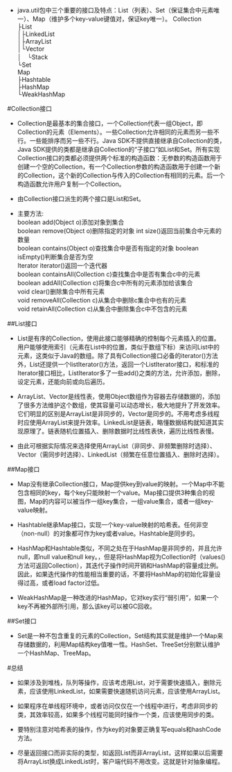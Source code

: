 * java.util包中三个重要的接口及特点：List（列表）、Set（保证集合中元素唯一）、Map（维护多个key-value键值对，保证key唯一）。
Collection  
├List  
│├LinkedList  
│├ArrayList  
│└Vector  
│　└Stack   
└Set  
Map  
├Hashtable  
├HashMap  
└WeakHashMap  

#Collection接口
* Collection是最基本的集合接口，一个Collection代表一组Object，即Collection的元素（Elements）。一些Collection允许相同的元素而另一些不行。一些能排序而另一些不行。Java SDK不提供直接继承自Collection的类，Java SDK提供的类都是继承自Collection的“子接口”如List和Set。所有实现Collection接口的类都必须提供两个标准的构造函数：无参数的构造函数用于创建一个空的Collection，有一个Collection参数的构造函数用于创建一个新的Collection，这个新的Collection与传入的Collection有相同的元素。后一个构造函数允许用户复制一个Collection。

* 由Collection接口派生的两个接口是List和Set。
* 主要方法:  
boolean add(Object o)添加对象到集合  
boolean remove(Object o)删除指定的对象 
int size()返回当前集合中元素的数量  
boolean contains(Object o)查找集合中是否有指定的对象 
boolean isEmpty()判断集合是否为空  
Iterator iterator()返回一个迭代器  
boolean containsAll(Collection c)查找集合中是否有集合c中的元素  
boolean addAll(Collection c)将集合c中所有的元素添加给该集合  
void clear()删除集合中所有元素  
void removeAll(Collection c)从集合中删除c集合中也有的元素  
void retainAll(Collection c)从集合中删除集合c中不包含的元素

##List接口
*  List是有序的Collection，使用此接口能够精确的控制每个元素插入的位置。用户能够使用索引（元素在List中的位置，类似于数组下标）来访问List中的元素，这类似于Java的数组。除了具有Collection接口必备的iterator()方法外，List还提供一个listIterator()方法，返回一个ListIterator接口，和标准的Iterator接口相比，ListIterator多了一些add()之类的方法，允许添加，删除，设定元素，还能向前或向后遍历。

*  ArrayList、Vector是线性表，使用Object数组作为容器去存储数据的，添加了很多方法维护这个数组，使其容量可以动态增长，极大地提升了开发效率。它们明显的区别是ArrayList是非同步的，Vector是同步的。不用考虑多线程时应使用ArrayList来提升效率。LinkedList是链表，略懂数据结构就知道其实现原理了。链表随机位置插入、删除数据时比线性表快，遍历比线性表慢。
*  由此可根据实际情况来选择使用ArrayList（非同步、非频繁删除时选择）、Vector（需同步时选择）、LinkedList（频繁在任意位置插入、删除时选择）。
    
##Map接口
* Map没有继承Collection接口，Map提供key到value的映射。一个Map中不能包含相同的key，每个key只能映射一个value。Map接口提供3种集合的视图，Map的内容可以被当作一组key集合，一组value集合，或者一组key-value映射。

* Hashtable继承Map接口，实现一个key-value映射的哈希表。任何非空（non-null）的对象都可作为key或者value。Hashtable是同步的。
* HashMap和Hashtable类似，不同之处在于HashMap是非同步的，并且允许null，即null value和null key。，但是将HashMap视为Collection时（values()方法可返回Collection），其迭代子操作时间开销和HashMap的容量成比例。因此，如果迭代操作的性能相当重要的话，不要将HashMap的初始化容量设得过高，或者load factor过低。

* WeakHashMap是一种改进的HashMap，它对key实行“弱引用”，如果一个key不再被外部所引用，那么该key可以被GC回收。
    
##Set接口
* Set是一种不包含重复的元素的Collection，Set结构其实就是维护一个Map来存储数据的，利用Map结构key值唯一性。HashSet、TreeSet分别默认维护一个HashMap、TreeMap。
    
#总结
* 如果涉及到堆栈，队列等操作，应该考虑用List，对于需要快速插入，删除元素，应该使用LinkedList，如果需要快速随机访问元素，应该使用ArrayList。

* 如果程序在单线程环境中，或者访问仅仅在一个线程中进行，考虑非同步的类，其效率较高，如果多个线程可能同时操作一个类，应该使用同步的类。
* 要特别注意对哈希表的操作，作为key的对象要正确复写equals和hashCode方法。

* 尽量返回接口而非实际的类型，如返回List而非ArrayList，这样如果以后需要将ArrayList换成LinkedList时，客户端代码不用改变。这就是针对抽象编程。
   
